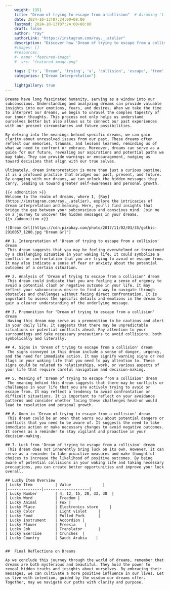 ```yaml
---
    weight: 1351
    title: "Dream of trying to escape from a collision"  # Assuming 'title' column exists
    date: 2024-10-13T07:24:00+08:00
    lastmod: 2024-10-13T07:24:00+08:00
    draft: false
    author: "ray"
    authorLink: "https://instagram.com/ray._.atelier"
    description: "Discover how 'Dream of trying to escape from a collision' can interpret your future and uncover its significant meanings in your life."
    #images: []
    #resources:
    #- name: "featured-image"
    #  src: "featured-image.png"
    
    tags: ['to', 'Dream', 'trying', 'a', 'collision', 'escape', 'from', 'of']
    categories: ["Dream Interpretation"]
    
    lightgallery: true
---
```

    
    Dreams have long fascinated humanity, serving as a window into our subconscious. Understanding and analyzing dreams can provide valuable insights into our emotions, fears, and desires. When we take the time to interpret our dreams, we begin to unravel the complex tapestry of our inner thoughts. This process not only helps us understand ourselves better but also allows us to connect our past experiences with our present circumstances and future possibilities.
    
    By delving into the meanings behind specific dreams, we can gain clarity about unresolved issues from our past. These dreams often reflect our memories, traumas, and lessons learned, reminding us of what we need to confront or embrace. Moreover, dreams can serve as a guide for our future, revealing our aspirations and potential paths we may take. They can provide warnings or encouragement, nudging us toward decisions that align with our true selves.
    
    Ultimately, dream interpretation is more than just a curious pastime; it is a profound practice that bridges our past, present, and future. By engaging with our dreams, we can unlock the hidden messages they carry, leading us toward greater self-awareness and personal growth.
    
    {{< admonition >}}
    Welcome to the realm of dreams, where I, [Ray](https://instagram.com/ray._.atelier), explore the intricacies of dream interpretation and meaning. Here, you’ll find insights that bridge the gap between your subconscious and conscious mind. Join me on a journey to uncover the hidden messages in your dreams.
    {{< /admonition >}}
    
    ![Dream Grl](https://cdn.pixabay.com/photo/2017/11/02/03/35/gothic-2910057_1280.jpg "Dream Grl")
    
    ## 1. Interpretation of 'Dream of trying to escape from a collision' dream
     This dream suggests that you may be feeling overwhelmed or threatened by a challenging situation in your waking life. It could symbolize a conflict or confrontation that you are trying to avoid or escape from. It may also indicate a sense of fear or anxiety about the potential outcomes of a certain situation.
    
    ## 2. Analysis of 'Dream of trying to escape from a collision' dream
     This dream could indicate that you are feeling a sense of urgency to avoid a potential clash or negative outcome in your life. It may reflect your subconscious desire to find a way to navigate through obstacles and challenges without facing direct confrontation. It is important to assess the specific details and emotions in the dream to gain a clearer understanding of the underlying message.
    
    ## 3. Premonition for 'Dream of trying to escape from a collision' dream
     Having this dream may serve as a premonition to be cautious and alert in your daily life. It suggests that there may be unpredictable situations or potential conflicts ahead. Pay attention to your surroundings and take necessary precautions to avoid collisions, both symbolically and literally.
    
    ## 4. Signs in 'Dream of trying to escape from a collision' dream
     The signs conveyed in this dream include a sense of danger, urgency, and the need for immediate action. It may signify warning signs or red flags in your waking life that you need to pay attention to. These signs could be related to relationships, work, or various aspects of your life that require careful navigation and decision-making.
    
    ## 5. Meaning of 'Dream of trying to escape from a collision' dream
     The meaning behind this dream suggests that there may be conflicts or challenges in your life that you are actively trying to avoid or escape from. It may reflect a tendency to avoid confrontation or difficult situations. It is important to reflect on your avoidance patterns and consider whether facing these challenges head-on would lead to resolution and personal growth.
    
    ## 6. Omen in 'Dream of trying to escape from a collision' dream
     This dream could be an omen that warns you about potential dangers or conflicts that you need to be aware of. It suggests the need to take immediate action or make necessary changes to avoid negative outcomes. It serves as a reminder to stay vigilant and proactive in your decision-making.
    
    ## 7. Luck from 'Dream of trying to escape from a collision' dream
     This dream does not inherently bring luck on its own. However, it can serve as a reminder to take proactive measures and make thoughtful choices to increase the likelihood of positive outcomes. By being aware of potential collisions in your waking life and taking necessary precautions, you can create better opportunities and improve your luck overall.
    
    ## Lucky Item Overview
    | Lucky Item          | Value              |
    |---------------|--------------------|
    | Lucky Number        | 4, 12, 15, 28, 33, 38  |
    | Lucky Word          | Freedom |
    | Lucky Animal        | Fox |
    | Lucky Place         | Electronics store     |
    | Lucky Color         | Light violet     |
    | Lucky Food          | Pulled Pork      |
    | Lucky Instrument    | Accordion |
    | Lucky Flower        | Freesia    |
    | Lucky Job           | Translator       |
    | Lucky Exercise      | Crunches  |
    | Lucky Country       | Saudi Arabia    |
    
    
    ##  Final Reflections on Dreams
    
    As we conclude this journey through the world of dreams, remember that dreams are both mysterious and beautiful. They hold the power to reveal hidden truths and insights about ourselves. By embracing their messages, we can cultivate a more positive influence in our lives. Let us live with intention, guided by the wisdom our dreams offer. Together, may we navigate our paths with clarity and purpose.
    